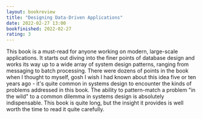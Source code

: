 ```yaml
---
layout: bookreview
title: "Designing Data-Driven Applications"
date: 2022-02-27 13:00
bookfinished: 2022-02-27
rating: 3
---
```


This book is a must-read for anyone working on modern, large-scale applications. It starts out diving into the finer points of database design and works its way up to a wide array of system design patterns, ranging from messaging to batch processing. There were dozens of points in the book when I thought to myself, gosh I wish I had known about this idea five or ten years ago - it's quite common in systems design to encounter the kinds of problems addressed in this book. The ability to pattern-match a problem "in the wild" to a common dilemma in systems design is absolutely indispensable. This book is quite long, but the insight it provides is well worth the time to read it quite carefully.